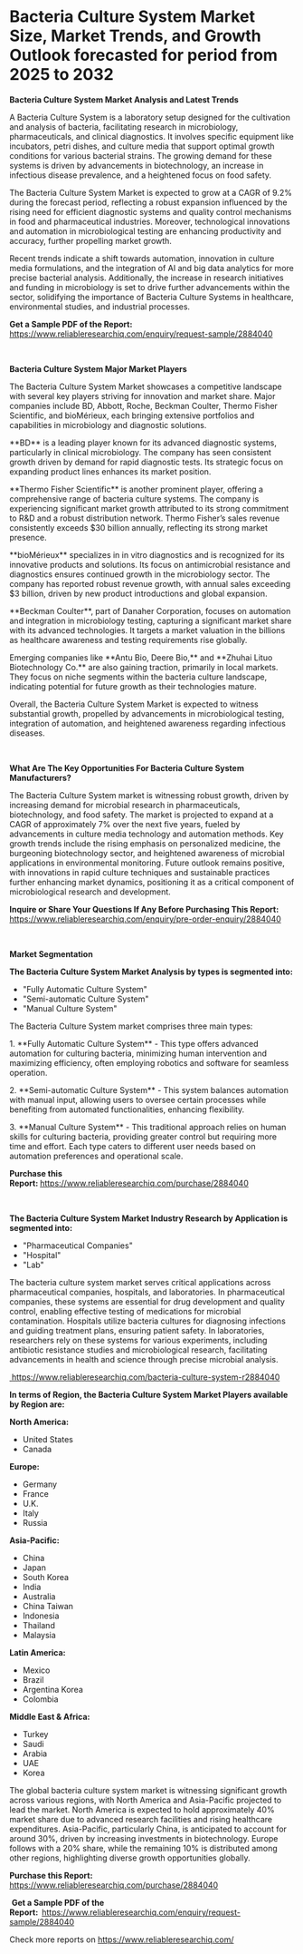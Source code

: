 <p><h1>Bacteria Culture System Market Size, Market Trends, and Growth Outlook forecasted for period from 2025 to 2032</h1></p><p><strong>Bacteria Culture System Market Analysis and Latest Trends</strong></p>
<p><p>A Bacteria Culture System is a laboratory setup designed for the cultivation and analysis of bacteria, facilitating research in microbiology, pharmaceuticals, and clinical diagnostics. It involves specific equipment like incubators, petri dishes, and culture media that support optimal growth conditions for various bacterial strains. The growing demand for these systems is driven by advancements in biotechnology, an increase in infectious disease prevalence, and a heightened focus on food safety.</p><p>The Bacteria Culture System Market is expected to grow at a CAGR of 9.2% during the forecast period, reflecting a robust expansion influenced by the rising need for efficient diagnostic systems and quality control mechanisms in food and pharmaceutical industries. Moreover, technological innovations and automation in microbiological testing are enhancing productivity and accuracy, further propelling market growth. </p><p>Recent trends indicate a shift towards automation, innovation in culture media formulations, and the integration of AI and big data analytics for more precise bacterial analysis. Additionally, the increase in research initiatives and funding in microbiology is set to drive further advancements within the sector, solidifying the importance of Bacteria Culture Systems in healthcare, environmental studies, and industrial processes.</p></p>
<p><strong>Get a Sample PDF of the Report:&nbsp;</strong> <a href="https://www.reliableresearchiq.com/enquiry/request-sample/2884040?utm_campaign=2883&utm_medium=2&utm_source=Github&utm_content=ia&utm_term=13032025&utm_id=bacteria-culture-system">https://www.reliableresearchiq.com/enquiry/request-sample/2884040</a></p>
<p>&nbsp;</p>
<p><strong>Bacteria Culture System Major Market Players</strong></p>
<p><p>The Bacteria Culture System Market showcases a competitive landscape with several key players striving for innovation and market share. Major companies include BD, Abbott, Roche, Beckman Coulter, Thermo Fisher Scientific, and bioMérieux, each bringing extensive portfolios and capabilities in microbiology and diagnostic solutions.</p><p>**BD** is a leading player known for its advanced diagnostic systems, particularly in clinical microbiology. The company has seen consistent growth driven by demand for rapid diagnostic tests. Its strategic focus on expanding product lines enhances its market position.</p><p>**Thermo Fisher Scientific** is another prominent player, offering a comprehensive range of bacteria culture systems. The company is experiencing significant market growth attributed to its strong commitment to R&D and a robust distribution network. Thermo Fisher’s sales revenue consistently exceeds $30 billion annually, reflecting its strong market presence.</p><p>**bioMérieux** specializes in in vitro diagnostics and is recognized for its innovative products and solutions. Its focus on antimicrobial resistance and diagnostics ensures continued growth in the microbiology sector. The company has reported robust revenue growth, with annual sales exceeding $3 billion, driven by new product introductions and global expansion.</p><p>**Beckman Coulter**, part of Danaher Corporation, focuses on automation and integration in microbiology testing, capturing a significant market share with its advanced technologies. It targets a market valuation in the billions as healthcare awareness and testing requirements rise globally.</p><p>Emerging companies like **Antu Bio, Deere Bio,** and **Zhuhai Lituo Biotechnology Co.** are also gaining traction, primarily in local markets. They focus on niche segments within the bacteria culture landscape, indicating potential for future growth as their technologies mature.</p><p>Overall, the Bacteria Culture System Market is expected to witness substantial growth, propelled by advancements in microbiological testing, integration of automation, and heightened awareness regarding infectious diseases.</p></p>
<p>&nbsp;</p>
<p><strong>What Are The Key Opportunities For Bacteria Culture System Manufacturers?</strong></p>
<p><p>The Bacteria Culture System market is witnessing robust growth, driven by increasing demand for microbial research in pharmaceuticals, biotechnology, and food safety. The market is projected to expand at a CAGR of approximately 7% over the next five years, fueled by advancements in culture media technology and automation methods. Key growth trends include the rising emphasis on personalized medicine, the burgeoning biotechnology sector, and heightened awareness of microbial applications in environmental monitoring. Future outlook remains positive, with innovations in rapid culture techniques and sustainable practices further enhancing market dynamics, positioning it as a critical component of microbiological research and development.</p></p>
<p><strong>Inquire or Share Your Questions If Any Before Purchasing This Report:</strong> <a href="https://www.reliableresearchiq.com/enquiry/pre-order-enquiry/2884040?utm_campaign=2883&utm_medium=2&utm_source=Github&utm_content=ia&utm_term=13032025&utm_id=bacteria-culture-system">https://www.reliableresearchiq.com/enquiry/pre-order-enquiry/2884040</a></p>
<p>&nbsp;</p>
<p><strong>Market Segmentation</strong></p>
<p><strong>The Bacteria Culture System Market Analysis by types is segmented into:</strong></p>
<p><ul><li>"Fully Automatic Culture System"</li><li>"Semi-automatic Culture System"</li><li>"Manual Culture System"</li></ul></p>
<p><p>The Bacteria Culture System market comprises three main types: </p><p>1. **Fully Automatic Culture System** - This type offers advanced automation for culturing bacteria, minimizing human intervention and maximizing efficiency, often employing robotics and software for seamless operation.</p><p>2. **Semi-automatic Culture System** - This system balances automation with manual input, allowing users to oversee certain processes while benefiting from automated functionalities, enhancing flexibility.</p><p>3. **Manual Culture System** - This traditional approach relies on human skills for culturing bacteria, providing greater control but requiring more time and effort. Each type caters to different user needs based on automation preferences and operational scale.</p></p>
<p><strong>Purchase this Report:&nbsp;</strong><a href="https://www.reliableresearchiq.com/purchase/2884040?utm_campaign=2883&utm_medium=2&utm_source=Github&utm_content=ia&utm_term=13032025&utm_id=bacteria-culture-system">https://www.reliableresearchiq.com/purchase/2884040</a></p>
<p>&nbsp;</p>
<p><strong>The Bacteria Culture System Market Industry Research by Application is segmented into:</strong></p>
<p><ul><li>"Pharmaceutical Companies"</li><li>"Hospital"</li><li>"Lab"</li></ul></p>
<p><p>The bacteria culture system market serves critical applications across pharmaceutical companies, hospitals, and laboratories. In pharmaceutical companies, these systems are essential for drug development and quality control, enabling effective testing of medications for microbial contamination. Hospitals utilize bacteria cultures for diagnosing infections and guiding treatment plans, ensuring patient safety. In laboratories, researchers rely on these systems for various experiments, including antibiotic resistance studies and microbiological research, facilitating advancements in health and science through precise microbial analysis.</p></p>
<p><a href="https://www.reliableresearchiq.com/bacteria-culture-system-r2884040?utm_campaign=2883&utm_medium=2&utm_source=Github&utm_content=ia&utm_term=13032025&utm_id=bacteria-culture-system">&nbsp;https://www.reliableresearchiq.com/bacteria-culture-system-r2884040</a></p>
<p><strong>In terms of Region, the Bacteria Culture System Market Players available by Region are:</strong></p>
<p>
    <p> <strong> North America: </strong>
        <ul>
            <li>United States</li>
            <li>Canada</li>
        </ul>
        </p> 
    <p> <strong> Europe: </strong>
        <ul>
            <li>Germany</li>
            <li>France</li>
            <li>U.K.</li>
            <li>Italy</li>
            <li>Russia</li>
        </ul>
        </p> 
    <p> <strong> Asia-Pacific: </strong>
        <ul>
            <li>China</li>
            <li>Japan</li>
            <li>South Korea</li>
            <li>India</li>
            <li>Australia</li>
            <li>China Taiwan</li>
            <li>Indonesia</li>
            <li>Thailand</li>
            <li>Malaysia</li>
        </ul>
        </p> 
    <p> <strong> Latin America: </strong>
        <ul>
            <li>Mexico</li>
            <li>Brazil</li>
            <li>Argentina Korea</li>
            <li>Colombia</li>
        </ul>
        </p> 
    <p> <strong> Middle East & Africa: </strong>
        <ul>
            <li>Turkey</li>
            <li>Saudi</li>
            <li>Arabia</li>
            <li>UAE</li>
            <li>Korea</li>
        </ul>
    </p>
    </p>
<p><p>The global bacteria culture system market is witnessing significant growth across various regions, with North America and Asia-Pacific projected to lead the market. North America is expected to hold approximately 40% market share due to advanced research facilities and rising healthcare expenditures. Asia-Pacific, particularly China, is anticipated to account for around 30%, driven by increasing investments in biotechnology. Europe follows with a 20% share, while the remaining 10% is distributed among other regions, highlighting diverse growth opportunities globally.</p></p>
<p><strong>Purchase this Report: </strong><a href="https://www.reliableresearchiq.com/purchase/2884040?utm_campaign=2883&utm_medium=2&utm_source=Github&utm_content=ia&utm_term=13032025&utm_id=bacteria-culture-system">https://www.reliableresearchiq.com/purchase/2884040</a></p>
<p>&nbsp;<strong>Get a Sample PDF of the Report:&nbsp;&nbsp;</strong><a href="https://www.reliableresearchiq.com/enquiry/request-sample/2884040?utm_campaign=2883&utm_medium=2&utm_source=Github&utm_content=ia&utm_term=13032025&utm_id=bacteria-culture-system">https://www.reliableresearchiq.com/enquiry/request-sample/2884040</a></p>
<p><strong></strong></p>
<p>Check more reports on <a href="https://www.reliableresearchiq.com/?utm_campaign=2883&utm_medium=2&utm_source=Github&utm_content=ia&utm_term=13032025&utm_id=bacteria-culture-system">https://www.reliableresearchiq.com/</a></p>